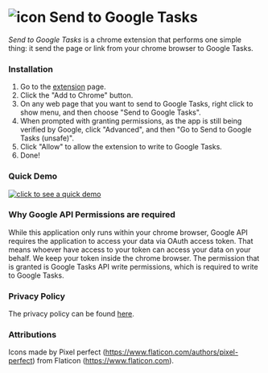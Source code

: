 # ![icon](https://send-to-google-tasks.github.io/bookmark_128.png) Send to Google Tasks

_Send to Google Tasks_ is a chrome extension that performs one simple thing: it send the page or link from your chrome browser to Google Tasks.

### Installation

1. Go to the [extension](https://chrome.google.com/webstore/detail/send-to-google-tasks/acomfpnllcpggnclcogaiceicgljnbac) page.
2. Click the "Add to Chrome" button.
3. On any web page that you want to send to Google Tasks, right click to show menu, and then choose "Send to Google Tasks".
4. When prompted with granting permissions, as the app is still being verified by Google, click "Advanced", and then "Go to Send to Google Tasks (unsafe)".
5. Click "Allow" to allow the extension to write to Google Tasks.
6. Done!

### Quick Demo
[![click to see a quick demo](http://img.youtube.com/vi/btwAajcj7X8/0.jpg)](https://youtu.be/btwAajcj7X8)

### Why Google API Permissions are required

While this application only runs within your chrome browser, Google API requires the application to access your data via OAuth access token. That means whoever have access to your token can access your data on your behalf. We keep your token inside the chrome browser. The permission that is granted is Google Tasks API write permissions, which is required to write to Google Tasks. 

### Privacy Policy

The privacy policy can be found [here](/privacy).

### Attributions

Icons made by Pixel perfect (https://www.flaticon.com/authors/pixel-perfect) from Flaticon (https://www.flaticon.com).
